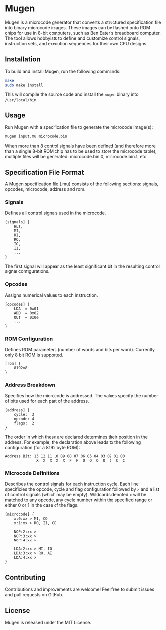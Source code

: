 # Mugen

Mugen is a microcode generator that converts a structured specification file into binary microcode images. These images can be flashed onto ROM chips for use in 8-bit computers, such as Ben Eater's breadboard computer. The tool allows hobbyists to define and customize control signals, instruction sets, and execution sequences for their own CPU designs.


## Installation

To build and install Mugen, run the following commands:

```sh
make
sudo make install
```

This will compile the source code and install the `mugen` binary into `/usr/local/bin`.

## Usage

Run Mugen with a specification file to generate the microcode image(s):

```sh
mugen input.mu microcode.bin
```

When more than 8 control signals have been defined (and therefore more than a single 8-bit ROM chip has to be used to store the microcode table), multiple files will be generated: microcode.bin.0, microcode.bin.1, etc.


## Specification File Format

A Mugen specification file (.mu) consists of the following sections: signals, opcodes, microcode, address and rom.

### Signals
Defines all control signals used in the microcode.

```
[signals] {
    HLT,
    MI,
    RI,
    RO,
    IO,
    II,
    ...
}
```
The first signal will appear as the least significant bit in the resulting control signal configurations.

### Opcodes
Assigns numerical values to each instruction.

```
[opcodes] {
    LDA  = 0x01
    ADD  = 0x02
    OUT  = 0x0e
    ...
}
```

### ROM Configuration
Defines ROM parameters (number of words and bits per word). Currently only 8 bit ROM is supported.

```
[rom] {
    8192x8
}
```

### Address Breakdown
Specifies how the microcode is addressed. The values specify the number of bits used for each part of the address. 

```
[address] {
    cycle:  3
    opcode: 4
    flags:  2
}
```

The order in which these are declared determines their position in the address. For example, the declaration above leads to the following configuration (for a 8192 byte ROM):

``` 
Address Bit: 13 12 11 10 09 08 07 06 05 04 03 02 01 00 
              X  X  X  X  X  F  F  O  O  O  O  C  C  C
```

### Microcode Definitions
Describes the control signals for each instruction cycle. Each line specificies the opcode, cycle and flag configuration followed by `>` and a list of control signals (which may be empty). Wildcards denoted `x` will be matched to any opcode, any cycle number within the specified range or either 0 or 1 in the case of the flags.

```
[microcode] {
    x:0:xx > MI, CO
    x:1:xx > RO, II, CE
		
    NOP:2:xx >
    NOP:3:xx >
    NOP:4:xx >
		
    LDA:2:xx > MI, IO
    LDA:3:xx > RO, AI
    LDA:4:xx > 
}
```

## Contributing

Contributions and improvements are welcome! Feel free to submit issues and pull requests on GitHub.

## License

Mugen is released under the MIT License.

